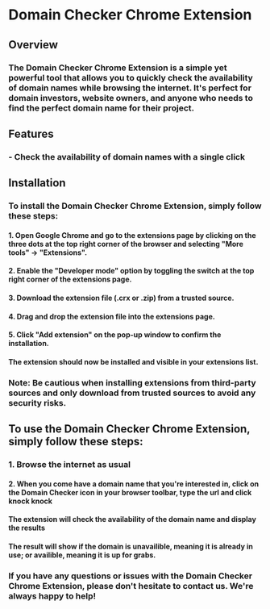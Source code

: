 # Domain Checker Chrome Extension

## Overview

### The Domain Checker Chrome Extension is a simple yet powerful tool that allows you to quickly check the availability of domain names while browsing the internet. It's perfect for domain investors, website owners, and anyone who needs to find the perfect domain name for their project.

## Features

### - Check the availability of domain names with a single click

## Installation

### To install the Domain Checker Chrome Extension, simply follow these steps:

#### 1. Open Google Chrome and go to the extensions page by clicking on the three dots at the top right corner of the browser and selecting "More tools" -> "Extensions".

#### 2. Enable the "Developer mode" option by toggling the switch at the top right corner of the extensions page.

#### 3. Download the extension file (.crx or .zip) from a trusted source.

#### 4. Drag and drop the extension file into the extensions page.

#### 5. Click "Add extension" on the pop-up window to confirm the installation.

#### The extension should now be installed and visible in your extensions list.

### Note: Be cautious when installing extensions from third-party sources and only download from trusted sources to avoid any security risks.

## To use the Domain Checker Chrome Extension, simply follow these steps:

### 1. Browse the internet as usual

#### 2. When you come have a domain name that you're interested in, click on the Domain Checker icon in your browser toolbar, type the url and click knock knock

#### The extension will check the availability of the domain name and display the results

#### The result will show if the domain is unavailible, meaning it is already in use; or availible, meaning it is up for grabs.

### If you have any questions or issues with the Domain Checker Chrome Extension, please don't hesitate to contact us. We're always happy to help!
